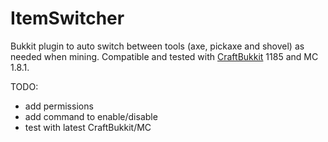 ItemSwitcher
============

Bukkit plugin to auto switch between tools (axe, pickaxe and shovel) as needed
when mining.  Compatible and tested with [CraftBukkit](https://github.com/Bukkit/CraftBukkit) 1185 and MC 1.8.1.


TODO:

 * add permissions
 * add command to enable/disable
 * test with latest CraftBukkit/MC